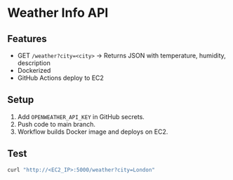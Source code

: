 # Weather Info API

## Features
- GET `/weather?city=<city>` → Returns JSON with temperature, humidity, description
- Dockerized
- GitHub Actions deploy to EC2

## Setup
1. Add `OPENWEATHER_API_KEY` in GitHub secrets.
2. Push code to main branch.
3. Workflow builds Docker image and deploys on EC2.

## Test
```bash
curl "http://<EC2_IP>:5000/weather?city=London"
```